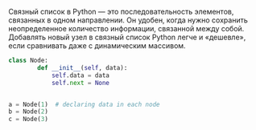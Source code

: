 Cвязный список в Python — это последовательность элементов, связанных в одном направлении. Он удобен, когда нужно сохранить неопределенное количество информации, связанной между собой. Добавлять новый узел в связный список Python легче и «дешевле», если сравнивать даже с динамическим массивом.



```python
class Node:
        def __init__(self, data):
            self.data = data
            self.next = None


a = Node(1)  # declaring data in each node
b = Node(2)
c = Node(3)
```